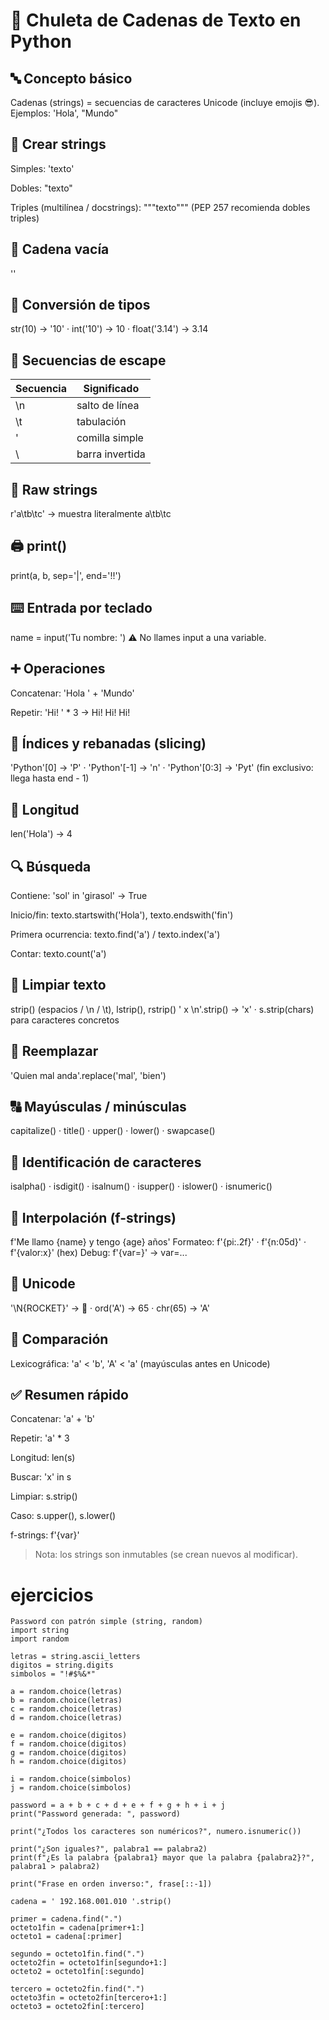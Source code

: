 # 🐍 Chuleta de Cadenas de Texto en Python

## 🔤 Concepto básico
Cadenas (strings) = secuencias de caracteres Unicode (incluye emojis 😎).
Ejemplos: 'Hola', "Mundo"

## 🧱 Crear strings

Simples: 'texto'

Dobles: "texto"

Triples (multilínea / docstrings): """texto""" (PEP 257 recomienda dobles triples)

## 🚫 Cadena vacía
''

## 🔄 Conversión de tipos
str(10) → '10' · int('10') → 10 · float('3.14') → 3.14

## 🧩 Secuencias de escape
| Secuencia | Significado |
|---|---|
| \n | salto de línea |
| \t | tabulación |
| \' | comilla simple |
| \\ | barra invertida |

## 🧱 Raw strings
r'a\tb\tc' → muestra literalmente a\tb\tc

## 🖨️ print()
print(a, b, sep='|', end='!!')

## ⌨️ Entrada por teclado
name = input('Tu nombre: ')
⚠️ No llames input a una variable.

## ➕ Operaciones

Concatenar: 'Hola ' + 'Mundo'

Repetir: 'Hi! ' * 3 → Hi! Hi! Hi!

## 🔢 Índices y rebanadas (slicing)
'Python'[0] → 'P' · 'Python'[-1] → 'n' · 'Python'[0:3] → 'Pyt'
(fin exclusivo: llega hasta end - 1)

## 📏 Longitud
len('Hola') → 4

## 🔍 Búsqueda

Contiene: 'sol' in 'girasol' → True

Inicio/fin: texto.startswith('Hola'), texto.endswith('fin')

Primera ocurrencia: texto.find('a') / texto.index('a')

Contar: texto.count('a')

## 🧼 Limpiar texto
strip() (espacios / \n / \t), lstrip(), rstrip()
' x \n'.strip() → 'x' · s.strip(chars) para caracteres concretos

## 🔁 Reemplazar
'Quien mal anda'.replace('mal', 'bien')

## 🔠 Mayúsculas / minúsculas
capitalize() · title() · upper() · lower() · swapcase()

## 🔎 Identificación de caracteres
isalpha() · isdigit() · isalnum() · isupper() · islower() · isnumeric()

## 🧮 Interpolación (f-strings)
f'Me llamo {name} y tengo {age} años'
Formateo: f'{pi:.2f}' · f'{n:05d}' · f'{valor:x}' (hex)
Debug: f'{var=}' → var=...

## 🚀 Unicode
'\N{ROCKET}' → 🚀 · ord('A') → 65 · chr(65) → 'A'

## 🔡 Comparación
Lexicográfica: 'a' < 'b', 'A' < 'a' (mayúsculas antes en Unicode)

## ✅ Resumen rápido

Concatenar: 'a' + 'b'

Repetir: 'a' * 3

Longitud: len(s)

Buscar: 'x' in s

Limpiar: s.strip()

Caso: s.upper(), s.lower()

f-strings: f'{var}'

> Nota: los strings son inmutables (se crean nuevos al modificar).

# ejercicios
```
Password con patrón simple (string, random)
import string
import random

letras = string.ascii_letters
digitos = string.digits
simbolos = "!#$%&*"

a = random.choice(letras)
b = random.choice(letras)
c = random.choice(letras)
d = random.choice(letras)

e = random.choice(digitos)
f = random.choice(digitos)
g = random.choice(digitos)
h = random.choice(digitos)

i = random.choice(simbolos)
j = random.choice(simbolos)

password = a + b + c + d + e + f + g + h + i + j
print("Password generada: ", password)
```
```
print("¿Todos los caracteres son numéricos?", numero.isnumeric())
```
```
print("¿Son iguales?", palabra1 == palabra2)
print(f"¿Es la palabra {palabra1} mayor que la palabra {palabra2}?", palabra1 > palabra2)
```
```
print("Frase en orden inverso:", frase[::-1])
```
```
cadena = ' 192.168.001.010 '.strip()

primer = cadena.find(".")
octeto1fin = cadena[primer+1:]
octeto1 = cadena[:primer]

segundo = octeto1fin.find(".")
octeto2fin = octeto1fin[segundo+1:]
octeto2 = octeto1fin[:segundo]

tercero = octeto2fin.find(".")
octeto3fin = octeto2fin[tercero+1:]
octeto3 = octeto2fin[:tercero]
```

